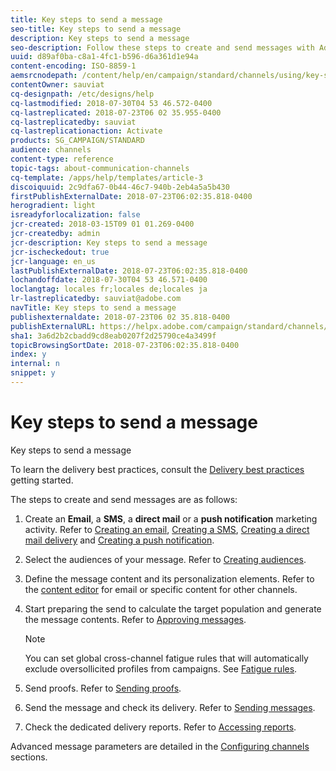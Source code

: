 ```yaml
---
title: Key steps to send a message
seo-title: Key steps to send a message
description: Key steps to send a message
seo-description: Follow these steps to create and send messages with Adobe Campaign.
uuid: d89af0ba-c8a1-4fc1-b596-d6a361d1e94a
content-encoding: ISO-8859-1
aemsrcnodepath: /content/help/en/campaign/standard/channels/using/key-steps-to-send-a-message
contentOwner: sauviat
cq-designpath: /etc/designs/help
cq-lastmodified: 2018-07-30T04 53 46.572-0400
cq-lastreplicated: 2018-07-23T06 02 35.955-0400
cq-lastreplicatedby: sauviat
cq-lastreplicationaction: Activate
products: SG_CAMPAIGN/STANDARD
audience: channels
content-type: reference
topic-tags: about-communication-channels
cq-template: /apps/help/templates/article-3
discoiquuid: 2c9dfa67-0b44-46c7-940b-2eb4a5a5b430
firstPublishExternalDate: 2018-07-23T06:02:35.818-0400
herogradient: light
isreadyforlocalization: false
jcr-created: 2018-03-15T09 01 01.269-0400
jcr-createdby: admin
jcr-description: Key steps to send a message
jcr-ischeckedout: true
jcr-language: en_us
lastPublishExternalDate: 2018-07-23T06:02:35.818-0400
lochandoffdate: 2018-07-30T04 53 46.571-0400
loclangtag: locales fr;locales de;locales ja
lr-lastreplicatedby: sauviat@adobe.com
navTitle: Key steps to send a message
publishexternaldate: 2018-07-23T06 02 35.818-0400
publishExternalURL: https://helpx.adobe.com/campaign/standard/channels/using/key-steps-to-send-a-message.html
sha1: 3a6d2b2cbadd9cd8eab0207f2d25790ce4a3499f
topicBrowsingSortDate: 2018-07-23T06:02:35.818-0400
index: y
internal: n
snippet: y
---
```


# Key steps to send a message

Key steps to send a message

To learn the delivery best practices, consult the [Delivery best practices](http://docs.campaign.adobe.com/doc/standard/getting_started/en/ACS_DeliveryBestPractices.html) getting started.

The steps to create and send messages are as follows:

1. Create an **Email**, a **SMS**, a **direct mail** or a **push notification** marketing activity. Refer to [Creating an email](../../channels/using/creating-an-email.md), [Creating a SMS](../../channels/using/creating-an-sms-message.md), [Creating a direct mail delivery](../../channels/using/creating-the-direct-mail.md) and [Creating a push notification](../../channels/using/creating-and-sending-a-push-notification.md).
1. Select the audiences of your message. Refer to [Creating audiences](../../audiences/using/creating-audiences.md).
1. Define the message content and its personalization elements. Refer to the [content editor](../../designing/using/about-email-content-design.md) for email or specific content for other channels.
1. Start preparing the send to calculate the target population and generate the message contents. Refer to [Approving messages](../../sending/using/preparing-the-send.md).

   >[!NOTE]
   >
   >You can set global cross-channel fatigue rules that will automatically exclude oversollicited profiles from campaigns. See [Fatigue rules](../../administration/using/fatigue-rules.md).

1. Send proofs. Refer to [Sending proofs](../../sending/using/managing-test-profiles-and-sending-proofs.md#sending-proofs).
1. Send the message and check its delivery. Refer to [Sending messages](../../sending/using/confirming-send.md).
1. Check the dedicated delivery reports. Refer to [Accessing reports](../../reporting/using/about-dynamic-reports.md).

Advanced message parameters are detailed in the [Configuring channels](../../administration/using/about-channel-configuration.md) sections.
